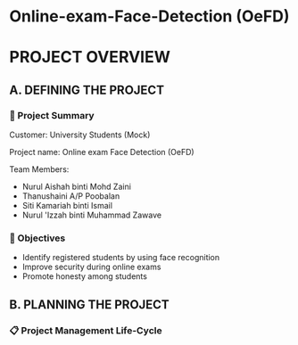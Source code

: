 # Online-exam-Face-Detection (OeFD)
# PROJECT OVERVIEW
## A. DEFINING THE PROJECT
### :floppy_disk: Project Summary

Customer: University Students (Mock)

Project name: Online exam Face Detection (OeFD) 

Team Members:
* Nurul Aishah binti Mohd Zaini
* Thanushaini A/P Poobalan
* Siti Kamariah binti Ismail
* Nurul 'Izzah binti Muhammad Zawave

### :scroll: Objectives
* Identify registered students by using face recognition
* Improve security during online exams 
* Promote honesty among students

## B. PLANNING THE PROJECT
### :clipboard: Project Management Life-Cycle
